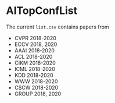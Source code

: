 # AITopConfList
The current `list.csv` contains papers from

- CVPR 2018-2020
- ECCV 2018, 2020
- AAAI 2018-2020
- ACL 2018-2020
- CIKM 2018-2020
- ICML 2018-2020
- KDD 2018-2020
- WWW 2018-2020  
- CSCW 2018-2020
- GROUP 2018, 2020

